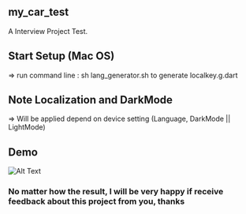 ## my_car_test

A Interview Project Test.

## Start Setup (Mac OS)
=> run command line : sh lang_generator.sh to generate localkey.g.dart

## Note Localization and DarkMode
=> Will be applied depend on device setting (Language, DarkMode || LightMode)

## Demo
![Alt Text](demo.gif)

### No matter how the result, I will be very happy if receive feedback about this project from you, thanks

